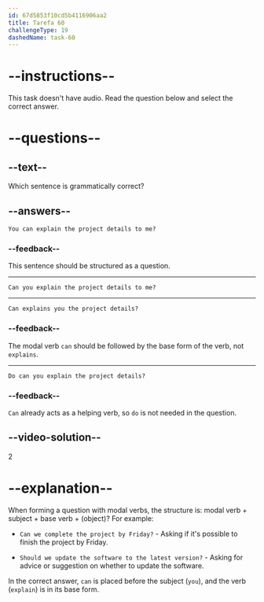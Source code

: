 ```yaml
---
id: 67d5853f10cd5b4116906aa2
title: Tarefa 60
challengeType: 19
dashedName: task-60
---
```


# --instructions--

This task doesn't have audio. Read the question below and select the correct answer.

# --questions--

## --text--

Which sentence is grammatically correct?

## --answers--

`You can explain the project details to me?`

### --feedback--

This sentence should be structured as a question.

---

`Can you explain the project details to me?`

---

`Can explains you the project details?`

### --feedback--

The modal verb `can` should be followed by the base form of the verb, not `explains`.

---

`Do can you explain the project details?`

### --feedback--

`Can` already acts as a helping verb, so `do` is not needed in the question.

## --video-solution--

2

# --explanation--

When forming a question with modal verbs, the structure is: modal verb + subject + base verb + (object)? For example:

- `Can we complete the project by Friday?` - Asking if it's possible to finish the project by Friday.

- `Should we update the software to the latest version?` - Asking for advice or suggestion on whether to update the software.

In the correct answer, `can` is placed before the subject (`you`), and the verb (`explain`) is in its base form.
